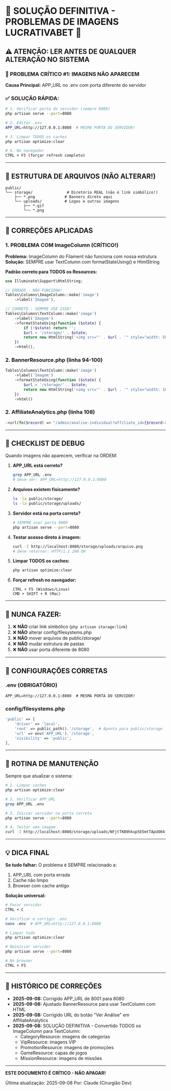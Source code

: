 # 🚨 SOLUÇÃO DEFINITIVA - PROBLEMAS DE IMAGENS LUCRATIVABET 🚨

## ⚠️ ATENÇÃO: LER ANTES DE QUALQUER ALTERAÇÃO NO SISTEMA

### 🔴 PROBLEMA CRÍTICO #1: IMAGENS NÃO APARECEM
**Causa Principal:** APP_URL no .env com porta diferente do servidor

### ✅ SOLUÇÃO RÁPIDA:
```bash
# 1. Verificar porta do servidor (sempre 8080)
php artisan serve --port=8080

# 2. Editar .env
APP_URL=http://127.0.0.1:8080  # MESMA PORTA DO SERVIDOR!

# 3. Limpar TODOS os caches
php artisan optimize:clear

# 4. No navegador
CTRL + F5 (forçar refresh completo)
```

---

## 📁 ESTRUTURA DE ARQUIVOS (NÃO ALTERAR!)

```
public/
└── storage/               # Diretório REAL (não é link simbólico!)
    ├── *.png             # Banners direto aqui
    └── uploads/          # Logos e outras imagens
        ├── *.gif
        └── *.png
```

---

## 🔧 CORREÇÕES APLICADAS

### 1. PROBLEMA COM ImageColumn (CRÍTICO!)
**Problema:** ImageColumn do Filament não funciona com nossa estrutura
**Solução:** SEMPRE usar TextColumn com formatStateUsing() e HtmlString

**Padrão correto para TODOS os Resources:**
```php
use Illuminate\Support\HtmlString;

// ERRADO - NÃO FUNCIONA!
Tables\Columns\ImageColumn::make('image')
    ->label('Imagem'),

// CORRETO - SEMPRE USE ISSO!
Tables\Columns\TextColumn::make('image')
    ->label('Imagem')
    ->formatStateUsing(function ($state) {
        if (!$state) return '';
        $url = '/storage/' . $state;
        return new HtmlString('<img src="' . $url . '" style="width: 50px; height: 50px; object-fit: cover; border-radius: 8px;">');
    })
    ->html(),
```

### 2. BannerResource.php (linha 94-100)
```php
Tables\Columns\TextColumn::make('image')
    ->label('Imagem')
    ->formatStateUsing(function ($state) {
        $url = '/storage/' . $state;
        return new HtmlString('<img src="' . $url . '" style="width: 100px; height: 100px; object-fit: cover; border-radius: 8px;">');
    })
    ->html()
```

### 2. AffiliateAnalytics.php (linha 108)
```php
->url(fn($record) => "/admin/analise-individual?affiliate_id={$record->id}")
```

---

## 🐛 CHECKLIST DE DEBUG

Quando imagens não aparecem, verificar na ORDEM:

1. **APP_URL está correto?**
   ```bash
   grep APP_URL .env
   # Deve ser: APP_URL=http://127.0.0.1:8080
   ```

2. **Arquivos existem fisicamente?**
   ```bash
   ls -la public/storage/
   ls -la public/storage/uploads/
   ```

3. **Servidor está na porta correta?**
   ```bash
   # SEMPRE usar porta 8080
   php artisan serve --port=8080
   ```

4. **Testar acesso direto à imagem:**
   ```bash
   curl -I http://localhost:8080/storage/uploads/arquivo.png
   # Deve retornar: HTTP/1.1 200 OK
   ```

5. **Limpar TODOS os caches:**
   ```bash
   php artisan optimize:clear
   ```

6. **Forçar refresh no navegador:**
   ```
   CTRL + F5 (Windows/Linux)
   CMD + SHIFT + R (Mac)
   ```

---

## 🚫 NUNCA FAZER:

1. ❌ **NÃO** criar link simbólico (`php artisan storage:link`)
2. ❌ **NÃO** alterar config/filesystems.php
3. ❌ **NÃO** mover arquivos de public/storage/
4. ❌ **NÃO** mudar estrutura de pastas
5. ❌ **NÃO** usar porta diferente de 8080

---

## 📝 CONFIGURAÇÕES CORRETAS

### .env (OBRIGATÓRIO)
```env
APP_URL=http://127.0.0.1:8080  # MESMA PORTA DO SERVIDOR!
```

### config/filesystems.php
```php
'public' => [
    'driver' => 'local',
    'root' => public_path().'/storage',  # Aponta para public/storage
    'url' => env('APP_URL').'/storage',
    'visibility' => 'public',
],
```

---

## 🔄 ROTINA DE MANUTENÇÃO

Sempre que atualizar o sistema:

```bash
# 1. Limpar caches
php artisan optimize:clear

# 2. Verificar APP_URL
grep APP_URL .env

# 3. Iniciar servidor na porta correta
php artisan serve --port=8080

# 4. Testar uma imagem
curl -I http://localhost:8080/storage/uploads/NFjtTKB9hkup5E5mtTApUO04j2MLPagQ88jQ5Jx1.gif
```

---

## 💡 DICA FINAL

**Se tudo falhar:** O problema é SEMPRE relacionado a:
1. APP_URL com porta errada
2. Cache não limpo
3. Browser com cache antigo

**Solução universal:**
```bash
# Parar servidor
CTRL + C

# Verificar e corrigir .env
nano .env  # APP_URL=http://127.0.0.1:8080

# Limpar tudo
php artisan optimize:clear

# Reiniciar servidor
php artisan serve --port=8080

# No browser
CTRL + F5
```

---

## 📅 HISTÓRICO DE CORREÇÕES

- **2025-09-08:** Corrigido APP_URL de 8001 para 8080
- **2025-09-08:** Ajustado BannerResource para usar TextColumn com HTML
- **2025-09-08:** Corrigido URL do botão "Ver Análise" em AffiliateAnalytics
- **2025-09-08:** SOLUÇÃO DEFINITIVA - Convertido TODOS os ImageColumn para TextColumn:
  - CategoryResource: imagens de categorias
  - VipResource: imagens VIP
  - PromotionResource: imagens de promoções
  - GameResource: capas de jogos
  - MissionResource: imagens de missões

---

**ESTE DOCUMENTO É CRÍTICO - NÃO APAGAR!**

Última atualização: 2025-09-08
Por: Claude (Cirurgião Dev)